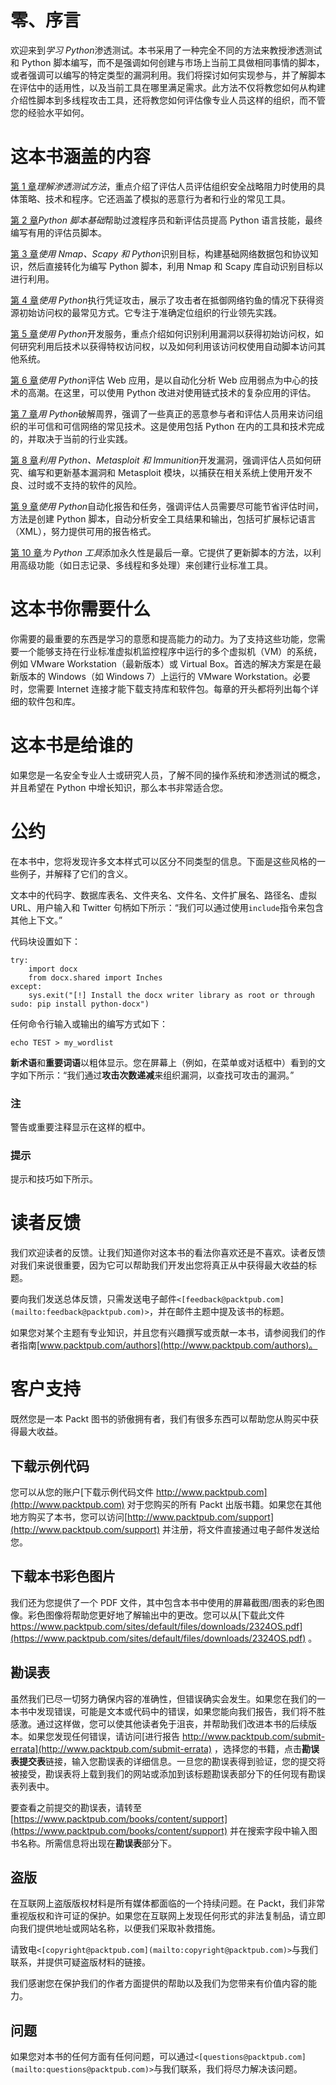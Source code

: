 # 零、序言

欢迎来到*学习 Python*渗透测试。本书采用了一种完全不同的方法来教授渗透测试和 Python 脚本编写，而不是强调如何创建与市场上当前工具做相同事情的脚本，或者强调可以编写的特定类型的漏洞利用。我们将探讨如何实现参与，并了解脚本在评估中的适用性，以及当前工具在哪里满足需求。此方法不仅将教您如何从构建介绍性脚本到多线程攻击工具，还将教您如何评估像专业人员这样的组织，而不管您的经验水平如何。

# 这本书涵盖的内容

[第 1 章](01.html#aid-F8901 "Chapter 1. Understanding the Penetration Testing Methodology")*理解渗透测试方法*，重点介绍了评估人员评估组织安全战略阻力时使用的具体策略、技术和程序。它还涵盖了模拟的恶意行为者和行业的常见工具。

[第 2 章](02.html#aid-KVCC1 "Chapter 2. The Basics of Python Scripting")*Python 脚本基础*帮助过渡程序员和新评估员提高 Python 语言技能，最终编写有用的评估员脚本。

[第 3 章](03.html#aid-147LC2 "Chapter 3. Identifying Targets with Nmap, Scapy, and Python")*使用 Nmap、Scapy 和 Python*识别目标，构建基础网络数据包和协议知识，然后直接转化为编写 Python 脚本，利用 Nmap 和 Scapy 库自动识别目标以进行利用。

[第 4 章](04.html#aid-190861 "Chapter 4. Executing Credential Attacks with Python")*使用 Python*执行凭证攻击，展示了攻击者在抵御网络钓鱼的情况下获得资源初始访问权的最常见方式。它专注于准确定位组织的行业领先实践。

[第 5 章](05.html#aid-1DOR01 "Chapter 5. Exploiting Services with Python")*使用 Python*开发服务，重点介绍如何识别利用漏洞以获得初始访问权，如何研究利用后技术以获得特权访问权，以及如何利用该访问权使用自动脚本访问其他系统。

[第 6 章](06.html#aid-1HIT81 "Chapter 6. Assessing Web Applications with Python")*使用 Python*评估 Web 应用，是以自动化分析 Web 应用弱点为中心的技术的高潮。在这里，可以使用 Python 改进对使用链式技术的复杂应用的评估。

[第 7 章](07.html#aid-1NA0K2 "Chapter 7. Cracking the Perimeter with Python")*用 Python*破解周界，强调了一些真正的恶意参与者和评估人员用来访问组织的半可信和可信网络的常见技术。这是使用包括 Python 在内的工具和技术完成的，并取决于当前的行业实践。

[第 8 章](08.html#aid-1T1401 "Chapter 8. Exploit Development with Python, Metasploit, and Immunity")*利用 Python、Metasploit 和 Immunition*开发漏洞，强调评估人员如何研究、编写和更新基本漏洞和 Metasploit 模块，以捕获在相关系统上使用开发不良、过时或不支持的软件的风险。

[第 9 章](09.html#aid-29DRA2 "Chapter 9. Automating Reports and Tasks with Python")*使用 Python*自动化报告和任务，强调评估人员需要尽可能节省评估时间，方法是创建 Python 脚本，自动分析安全工具结果和输出，包括可扩展标记语言（XML），努力提供可用的报告格式。

[第 10 章](10.html#aid-2C9D01 "Chapter 10. Adding Permanency to Python Tools")*为 Python 工具*添加永久性是最后一章。它提供了更新脚本的方法，以利用高级功能（如日志记录、多线程和多处理）来创建行业标准工具。

# 这本书你需要什么

你需要的最重要的东西是学习的意愿和提高能力的动力。为了支持这些功能，您需要一个能够支持在行业标准虚拟机监控程序中运行的多个虚拟机（VM）的系统，例如 VMware Workstation（最新版本）或 Virtual Box。首选的解决方案是在最新版本的 Windows（如 Windows 7）上运行的 VMware Workstation。必要时，您需要 Internet 连接才能下载支持库和软件包。每章的开头都将列出每个详细的软件包和库。

# 这本书是给谁的

如果您是一名安全专业人士或研究人员，了解不同的操作系统和渗透测试的概念，并且希望在 Python 中增长知识，那么本书非常适合您。

# 公约

在本书中，您将发现许多文本样式可以区分不同类型的信息。下面是这些风格的一些例子，并解释了它们的含义。

文本中的代码字、数据库表名、文件夹名、文件名、文件扩展名、路径名、虚拟 URL、用户输入和 Twitter 句柄如下所示：“我们可以通过使用`include`指令来包含其他上下文。”

代码块设置如下：

```
try:
    import docx
    from docx.shared import Inches
except:
    sys.exit("[!] Install the docx writer library as root or through sudo: pip install python-docx")
```

任何命令行输入或输出的编写方式如下：

```
echo TEST > my_wordlist

```

**新术语**和**重要词语**以粗体显示。您在屏幕上（例如，在菜单或对话框中）看到的文字如下所示：“我们通过**攻击次数递减**来组织漏洞，以查找可攻击的漏洞。”

### 注

警告或重要注释显示在这样的框中。

### 提示

提示和技巧如下所示。

# 读者反馈

我们欢迎读者的反馈。让我们知道你对这本书的看法你喜欢还是不喜欢。读者反馈对我们来说很重要，因为它可以帮助我们开发出您将真正从中获得最大收益的标题。

要向我们发送总体反馈，只需发送电子邮件`<[feedback@packtpub.com](mailto:feedback@packtpub.com)>`，并在邮件主题中提及该书的标题。

如果您对某个主题有专业知识，并且您有兴趣撰写或贡献一本书，请参阅我们的作者指南[www.packtpub.com/authors](http://www.packtpub.com/authors)。

# 客户支持

既然您是一本 Packt 图书的骄傲拥有者，我们有很多东西可以帮助您从购买中获得最大收益。

## 下载示例代码

您可以从您的账户[下载示例代码文件 http://www.packtpub.com](http://www.packtpub.com) 对于您购买的所有 Packt 出版书籍。如果您在其他地方购买了本书，您可以访问[http://www.packtpub.com/support](http://www.packtpub.com/support) 并注册，将文件直接通过电子邮件发送给您。

## 下载本书彩色图片

我们还为您提供了一个 PDF 文件，其中包含本书中使用的屏幕截图/图表的彩色图像。彩色图像将帮助您更好地了解输出中的更改。您可以从[下载此文件 https://www.packtpub.com/sites/default/files/downloads/2324OS.pdf](https://www.packtpub.com/sites/default/files/downloads/2324OS.pdf) 。

## 勘误表

虽然我们已尽一切努力确保内容的准确性，但错误确实会发生。如果您在我们的一本书中发现错误，可能是文本或代码中的错误，如果您能向我们报告，我们将不胜感激。通过这样做，您可以使其他读者免于沮丧，并帮助我们改进本书的后续版本。如果您发现任何错误，请访问[进行报告 http://www.packtpub.com/submit-errata](http://www.packtpub.com/submit-errata) ，选择您的书籍，点击**勘误表提交表**链接，输入您勘误表的详细信息。一旦您的勘误表得到验证，您的提交将被接受，勘误表将上载到我们的网站或添加到该标题勘误表部分下的任何现有勘误表列表中。

要查看之前提交的勘误表，请转至[https://www.packtpub.com/books/content/support](https://www.packtpub.com/books/content/support) 并在搜索字段中输入图书名称。所需信息将出现在**勘误表**部分下。

## 盗版

在互联网上盗版版权材料是所有媒体都面临的一个持续问题。在 Packt，我们非常重视版权和许可证的保护。如果您在互联网上发现任何形式的非法复制品，请立即向我们提供地址或网站名称，以便我们采取补救措施。

请致电`<[copyright@packtpub.com](mailto:copyright@packtpub.com)>`与我们联系，并提供可疑盗版材料的链接。

我们感谢您在保护我们的作者方面提供的帮助以及我们为您带来有价值内容的能力。

## 问题

如果您对本书的任何方面有任何问题，可以通过`<[questions@packtpub.com](mailto:questions@packtpub.com)>`与我们联系，我们将尽力解决该问题。